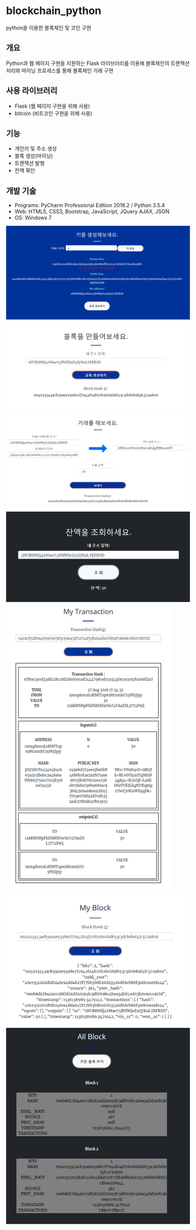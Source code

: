 # blockchain_python
python을 이용한 블록체인 및 코인 구현

## 개요
Python과 웹 페이지 구현을 지원하는 Flask 라이브러리를 이용해 블록체인의 트랜잭션 처리와 마이닝 프로세스를 통해 블록체인 거래 구현

## 사용 라이브러리
* Flask (웹 페이지 구현을 위해 사용)
* bitcoin (비트코인 구현을 위해 사용)

## 기능
* 개인키 및 주소 생성
* 블록 생성(마이닝)
* 트랜잭션 발행
* 잔액 확인

## 개발 기술
* Programs: PyCharm Professional Edition 2018.2 / Python 3.5.4
* Web: HTML5, CSS3, Bootstrap, JavaScript, JQuery AJAX, JSON
* OS: Windows 7

![](/img/1.png)
![](/img/2.png)
![](/img/3.png)
![](/img/4.png)
![](/img/5.png)
![](/img/6.png)
![](/img/7.png)
